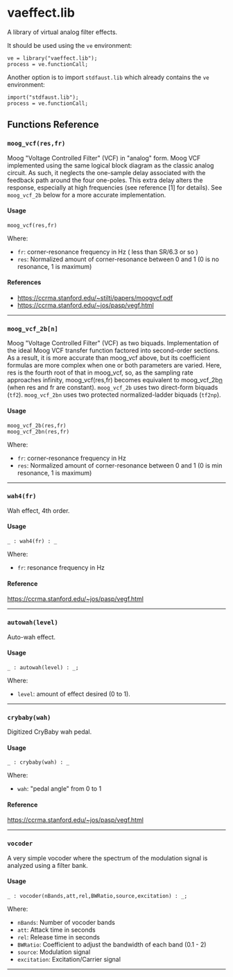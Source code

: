 
# vaeffect.lib 
A library of virtual analog filter effects.

It should be used using the `ve` environment:

```
ve = library("vaeffect.lib");
process = ve.functionCall;
```

Another option is to import `stdfaust.lib` which already contains the `ve`
environment:

```
import("stdfaust.lib");
process = ve.functionCall;
```

## Functions Reference

### `moog_vcf(res,fr)`
Moog "Voltage Controlled Filter" (VCF) in "analog" form. Moog VCF 
implemented using the same logical block diagram as the classic 
analog circuit.  As such, it neglects the one-sample delay associated 
with the feedback path around the four one-poles.
This extra delay alters the response, especially at high frequencies
(see reference [1] for details).
See `moog_vcf_2b` below for a more accurate implementation.

#### Usage

```
moog_vcf(res,fr)
```
Where:

* `fr`: corner-resonance frequency in Hz ( less than SR/6.3 or so )
* `res`: Normalized amount of corner-resonance between 0 and 1 (0 is no 
 resonance, 1 is maximum)

#### References
* <https://ccrma.stanford.edu/~stilti/papers/moogvcf.pdf>
* <https://ccrma.stanford.edu/~jos/pasp/vegf.html>

---


### `moog_vcf_2b[n]`
Moog "Voltage Controlled Filter" (VCF) as two biquads. Implementation 
of the ideal Moog VCF transfer function factored into second-order 
sections. As a result, it is more accurate than moog_vcf above, but 
its coefficient formulas are more complex when one or both parameters 
are varied.  Here, res is the fourth root of that in moog_vcf, so, as 
the sampling rate approaches infinity, moog_vcf(res,fr) becomes equivalent
to moog_vcf_2b[n](res^4,fr) (when res and fr are constant).
`moog_vcf_2b` uses two direct-form biquads (`tf2`).
`moog_vcf_2bn` uses two protected normalized-ladder biquads (`tf2np`).

#### Usage

```
moog_vcf_2b(res,fr)
moog_vcf_2bn(res,fr)
```

Where:

* `fr`: corner-resonance frequency in Hz
* `res`: Normalized amount of corner-resonance between 0 and 1
 (0 is min resonance, 1 is maximum)

---


### `wah4(fr)`
Wah effect, 4th order.

#### Usage

```
_ : wah4(fr) : _
```

Where: 

* `fr`: resonance frequency in Hz

#### Reference

<https://ccrma.stanford.edu/~jos/pasp/vegf.html>

---


### `autowah(level)`
Auto-wah effect.

#### Usage

```
_ : autowah(level) : _;
```

Where: 

* `level`: amount of effect desired (0 to 1).

---


### `crybaby(wah)`
Digitized CryBaby wah pedal.

#### Usage

```
_ : crybaby(wah) : _
```

Where: 

* `wah`: "pedal angle" from 0 to 1

#### Reference

<https://ccrma.stanford.edu/~jos/pasp/vegf.html>

---


### `vocoder`
A very simple vocoder where the spectrum of the modulation signal
is analyzed using a filter bank.

#### Usage

```
_ : vocoder(nBands,att,rel,BWRatio,source,excitation) : _;
```

Where:

* `nBands`: Number of vocoder bands
* `att`: Attack time in seconds
* `rel`: Release time in seconds
* `BWRatio`: Coefficient to adjust the bandwidth of each band (0.1 - 2)
* `source`: Modulation signal
* `excitation`: Excitation/Carrier signal

---

